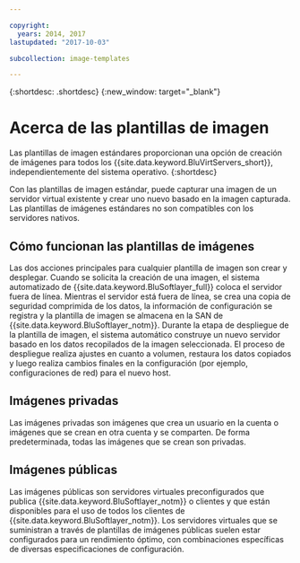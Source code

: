 ```yaml
---

copyright:
  years: 2014, 2017
lastupdated: "2017-10-03"

subcollection: image-templates

---
```


{:shortdesc: .shortdesc}
{:new_window: target="_blank"}

# Acerca de las plantillas de imagen

Las plantillas de imagen estándares proporcionan una opción de creación de imágenes para todos los {{site.data.keyword.BluVirtServers_short}}, independientemente del sistema operativo.
{:shortdesc}

Con las plantillas de imagen estándar, puede capturar una imagen de un servidor virtual existente y crear uno nuevo basado en la imagen capturada. Las plantillas de imágenes estándares no son compatibles con los servidores nativos.

## Cómo funcionan las plantillas de imágenes
Las dos acciones principales para cualquier plantilla de imagen son crear y desplegar. Cuando se solicita la creación de una imagen, el sistema automatizado de {{site.data.keyword.BluSoftlayer_full}} coloca el servidor fuera de línea. Mientras el servidor está fuera de línea, se crea una copia de seguridad comprimida de los datos, la información de configuración se registra y la plantilla de imagen se almacena en la SAN de {{site.data.keyword.BluSoftlayer_notm}}. Durante la etapa de despliegue de la plantilla de imagen, el sistema automático construye un nuevo servidor basado en los datos recopilados de la imagen seleccionada. El proceso de despliegue realiza ajustes en cuanto a volumen, restaura los datos copiados y luego realiza cambios finales en la configuración (por ejemplo, configuraciones de red) para el nuevo host.

## Imágenes privadas

Las imágenes privadas son imágenes que crea un usuario en la cuenta o imágenes que se crean en otra cuenta y se comparten. De forma predeterminada, todas las imágenes que se crean son privadas.

## Imágenes públicas

Las imágenes públicas son servidores virtuales preconfigurados que publica {{site.data.keyword.BluSoftlayer_notm}} o clientes y que están disponibles para el uso de todos los clientes de {{site.data.keyword.BluSoftlayer_notm}}. Los servidores virtuales que se suministran a través de plantillas de imágenes públicas suelen estar configurados para un rendimiento óptimo, con combinaciones específicas de diversas especificaciones de configuración.
